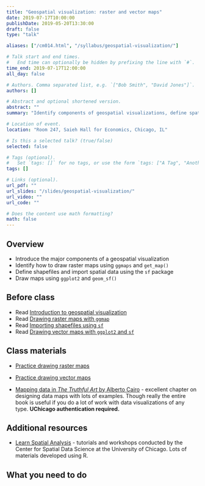 ```yaml
---
title: "Geospatial visualization: raster and vector maps"
date: 2019-07-17T10:00:00
publishDate: 2019-05-20T13:30:00
draft: false
type: "talk"

aliases: ["/cm014.html", "/syllabus/geospatial-visualization/"]

# Talk start and end times.
#   End time can optionally be hidden by prefixing the line with `#`.
time_end: 2019-07-17T12:00:00
all_day: false

# Authors. Comma separated list, e.g. `["Bob Smith", "David Jones"]`.
authors: []

# Abstract and optional shortened version.
abstract: ""
summary: "Identify components of geospatial visualizations, define spatial data frames, and implement raster and vector maps using ggplot2."

# Location of event.
location: "Room 247, Saieh Hall for Economics, Chicago, IL"

# Is this a selected talk? (true/false)
selected: false

# Tags (optional).
#   Set `tags: []` for no tags, or use the form `tags: ["A Tag", "Another Tag"]` for one or more tags.
tags: []

# Links (optional).
url_pdf: ""
url_slides: "/slides/geospatial-visualization/"
url_video: ""
url_code: ""

# Does the content use math formatting?
math: false
---
```




## Overview

* Introduce the major components of a geospatial visualization
* Identify how to draw raster maps using `ggmaps` and `get_map()`
* Define shapefiles and import spatial data using the `sf` package
* Draw maps using `ggplot2` and `geom_sf()`

## Before class

* Read [Introduction to geospatial visualization](/notes/intro-geospatial-viz/)
* Read [Drawing raster maps with `ggmap`](/notes/raster-maps-with-ggmap/)
* Read [Importing shapefiles using `sf`](/notes/simple-features/)
* Read [Drawing vector maps with `ggplot2` and `sf`](/notes/vector-maps/)

## Class materials

* [Practice drawing raster maps](/notes/raster-maps-practice/)
* [Practice drawing vector maps](/notes/vector-maps-practice/)

* [Mapping data in *The Truthful Art* by Alberto Cairo](https://uchicago.ares.atlas-sys.com/ares/ares.dll?SessionID=A103809140M&Action=10&Type=10&Value=696335) - excellent chapter on designing data maps with lots of examples. Though really the entire book is useful if you do a lot of work with data visualizations of any type. **UChicago authentication required.**

## Additional resources

* [Learn Spatial Analysis](https://spatialanalysis.github.io/) - tutorials and workshops conducted by the Center for Spatial Data Science at the University of Chicago. Lots of materials developed using R.

## What you need to do

